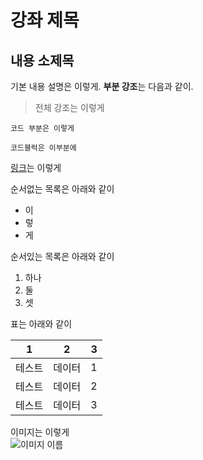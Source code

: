 # 강좌 제목
## 내용 소제목
기본 내용 설명은 이렇게. 
**부분 강조**는 다음과 같이.
> 전체 강조는 이렇게

`코드 부분은 이렇게`
```
코드블럭은 이부분에
```

[링크](https://github.com/)는 이렇게

순서없는 목록은 아래와 같이
- 이
- 렇
- 게

순서있는 목록은 아래와 같이
1. 하나
1. 둘
1. 셋

표는 아래와 같이

|1|2|3|
|---|:---:|---:|
|테스트|데이터|1|
|테스트|데이터|2|
|테스트|데이터|3|

이미지는 이렇게  
![이미지 이름](https://img1.daumcdn.net/thumb/S272x320/?scode=mtistory2&fname=https%3A%2F%2Fk.kakaocdn.net%2Fdn%2FAPkbT%2FbtqzcWE1X0J%2F1hArWk9YFK4Q6KuHSaHaNK%2Fimg.png)
